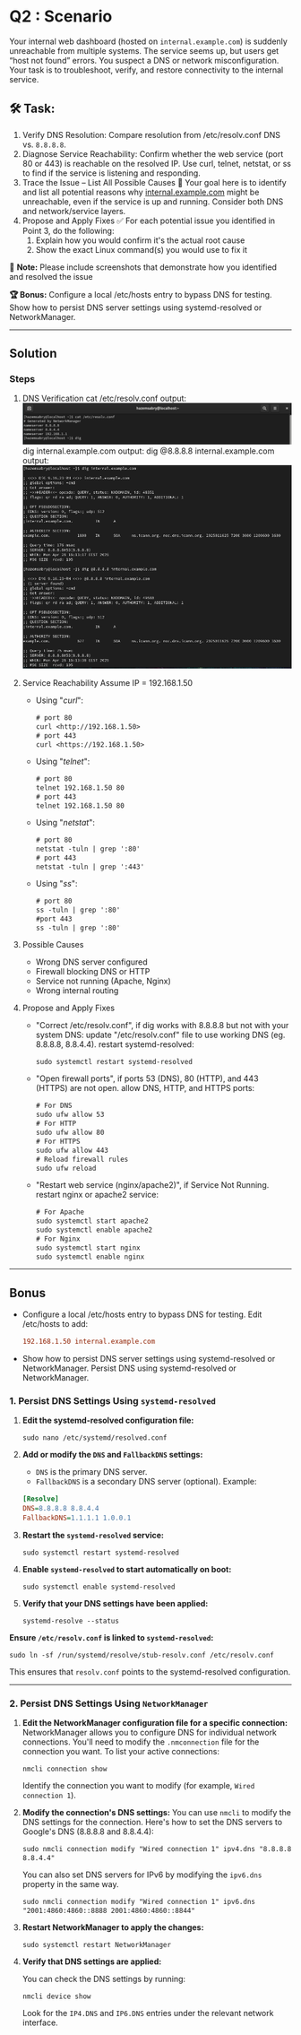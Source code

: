 # Q2 : **Scenario**

Your internal web dashboard (hosted on `internal.example.com`) is suddenly unreachable from multiple systems. The service seems up, but users get “host not found” errors. You suspect a DNS or network misconfiguration. Your task is to troubleshoot, verify, and restore connectivity to the internal service.
  
## **🛠️ Task:**

1. Verify DNS Resolution:
Compare resolution from /etc/resolv.conf DNS vs. `8.8.8.8`.
2. Diagnose Service Reachability:
Confirm whether the web service (port 80 or 443) is reachable on the resolved IP.
Use curl, telnet, netstat, or ss to find if the service is listening and responding.
3. Trace the Issue – List All Possible Causes
**🧪** Your goal here is to identify and list all potential reasons why [internal.example.com](http://internal.example.com/) might be unreachable, even if the service is up and running. Consider both DNS and network/service layers.
4. Propose and Apply Fixes
✅ For each potential issue you identified in Point 3, do the following:
    1. Explain how you would confirm it's the actual root cause
    2. Show the exact Linux command(s) you would use to fix it
  
**🧠** **Note:**
Please include screenshots that demonstrate how you identified and resolved the issue
  
**🏆 Bonus:**
Configure a local /etc/hosts entry to bypass DNS for testing.
Show how to persist DNS server settings using systemd-resolved or NetworkManager.

---

## Solution

### Steps

1. DNS Verification
    cat /etc/resolv.conf output:
    ![Screenshot](Screenshot/DNS-Verification.png)
    dig internal.example.com output:
    dig @8.8.8.8 internal.example.com output:
    ![Screenshot](Screenshot/Compare-resolution-Diagnose.png)

2. Service Reachability
    Assume IP = 192.168.1.50
    - Using "*curl*":

        ```shell
        # port 80
        curl <http://192.168.1.50>
        # port 443
        curl <https://192.168.1.50>
        ```

    - Using "*telnet*":

        ```shell
        # port 80
        telnet 192.168.1.50 80
        # port 443
        telnet 192.168.1.50 80
        ```

    - Using "*netstat*":

        ```shell
        # port 80
        netstat -tuln | grep ':80'
        # port 443
        netstat -tuln | grep ':443'
        ```

    - Using "*ss*":

        ```shell
        # port 80
        ss -tuln | grep ':80'
        #port 443
        ss -tuln | grep ':80'
        ```

3. Possible Causes
    - Wrong DNS server configured
    - Firewall blocking DNS or HTTP
    - Service not running (Apache, Nginx)
    - Wrong internal routing

4. Propose and Apply Fixes
    - "Correct /etc/resolv.conf", if dig works with 8.8.8.8 but not with your system DNS:
        update "/etc/resolv.conf" file to use working DNS (eg. 8.8.8.8, 8.8.4.4).
        restart systemd-resolved:

        ```shell
        sudo systemctl restart systemd-resolved
        ```

    - "Open firewall ports", if ports 53 (DNS), 80 (HTTP), and 443 (HTTPS) are not open.
            allow DNS, HTTP, and HTTPS ports:

        ```shell
        # For DNS
        sudo ufw allow 53
        # For HTTP
        sudo ufw allow 80
        # For HTTPS
        sudo ufw allow 443
        # Reload firewall rules
        sudo ufw reload
        ```

    - "Restart web service (nginx/apache2)", if Service Not Running.
            restart nginx or apache2 service:

        ```shell
        # For Apache
        sudo systemctl start apache2
        sudo systemctl enable apache2
        # For Nginx
        sudo systemctl start nginx
        sudo systemctl enable nginx
        ```

---

## Bonus

- Configure a local /etc/hosts entry to bypass DNS for testing.
    Edit /etc/hosts to add:

    ```ini
    192.168.1.50 internal.example.com
    ```

- Show how to persist DNS server settings using systemd-resolved or NetworkManager.
Persist DNS using systemd-resolved or NetworkManager.

### 1. **Persist DNS Settings Using `systemd-resolved`**

1. **Edit the systemd-resolved configuration file:**

    ```shell
    sudo nano /etc/systemd/resolved.conf
    ```

2. **Add or modify the `DNS` and `FallbackDNS` settings:**
    - `DNS` is the primary DNS server.
    - `FallbackDNS` is a secondary DNS server (optional).
    Example:

    ```ini
    [Resolve]
    DNS=8.8.8.8 8.8.4.4
    FallbackDNS=1.1.1.1 1.0.0.1
    ```

3. **Restart the `systemd-resolved` service:**

    ```shell
    sudo systemctl restart systemd-resolved
    ```

4. **Enable `systemd-resolved` to start automatically on boot:**

    ```shell
    sudo systemctl enable systemd-resolved
    ```

5. **Verify that your DNS settings have been applied:**

    ```shell
    systemd-resolve --status
    ```

**Ensure `/etc/resolv.conf` is linked to `systemd-resolved`:**

```shell
sudo ln -sf /run/systemd/resolve/stub-resolv.conf /etc/resolv.conf
```

This ensures that `resolv.conf` points to the systemd-resolved configuration.

 ---

### 2. **Persist DNS Settings Using `NetworkManager`**

1. **Edit the NetworkManager configuration file for a specific connection:**
    NetworkManager allows you to configure DNS for individual network connections. You'll need to modify the `.nmconnection` file for the connection you want.
    To list your active connections:

    ```shell
    nmcli connection show
    ```

   Identify the connection you want to modify (for example, `Wired connection 1`).

2. **Modify the connection's DNS settings:**
    You can use `nmcli` to modify the DNS settings for the connection. Here's how to set the DNS servers to Google's DNS (8.8.8.8 and 8.8.4.4):

    ```shell
    sudo nmcli connection modify "Wired connection 1" ipv4.dns "8.8.8.8 8.8.4.4"
    ```

   You can also set DNS servers for IPv6 by modifying the `ipv6.dns` property in the same way.

    ```shell
    sudo nmcli connection modify "Wired connection 1" ipv6.dns "2001:4860:4860::8888 2001:4860:4860::8844"
    ```

3. **Restart NetworkManager to apply the changes:**

    ```shell
    sudo systemctl restart NetworkManager
    ```

4. **Verify that DNS settings are applied:**

   You can check the DNS settings by running:

    ```shell
    nmcli device show
    ```

   Look for the `IP4.DNS` and `IP6.DNS` entries under the relevant network interface.

